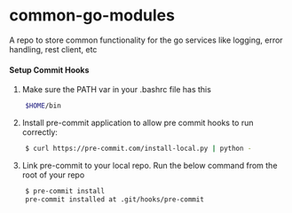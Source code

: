 # common-go-modules
A repo to store common functionality for the go services like logging, error handling, rest client, etc

#### Setup Commit Hooks

1. Make sure the PATH var in your .bashrc file has this
```bash
	$HOME/bin
```
2. Install pre-commit application to allow pre commit hooks to run correctly:
```bash
    $ curl https://pre-commit.com/install-local.py | python -
```
3. Link pre-commit to your local repo. Run the below command from the root of your repo
```bash
    $ pre-commit install
    pre-commit installed at .git/hooks/pre-commit